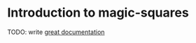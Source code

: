 # Introduction to magic-squares

TODO: write [great documentation](http://jacobian.org/writing/what-to-write/)
